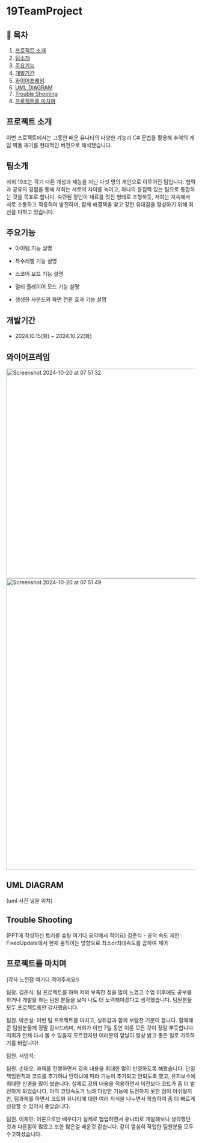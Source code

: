 # 19TeamProject

## 📖 목차
1. [프로젝트 소개](#프로젝트-소개)
2. [팀소개](#팀소개)
3. [주요기능](#주요기능)
4. [개발기간](#개발기간)
5. [와이어프레임](#와이어프레임)
6. [UML DIAGRAM](#uml-diagram)
7. [Trouble Shooting](#trouble-shooting)
8. [프로젝트를 마치며](#프로젝트를-마치며)
    
## 프로젝트 소개
이번 프로젝트에서는 그동안 배운 유니티의 다양한 기능과 C# 문법을 활용해 추억의 게임 벽돌 깨기를 현대적인 버전으로 해석했습니다.

## 팀소개
저희 19조는 각기 다른 개성과 재능을 지닌 다섯 명의 개인으로 이루어진 팀입니다. 협력과 공유의 경험을 통해 저희는 서로의 차이를 녹이고, 하나의 응집력 있는 팀으로 통합하는 것을 목표로 합니다. 숙련된 장인이 재료를 멋진 형태로 조형하듯, 저희는 지속해서 서로 소통하고 적응하여 발전하며, 함께 해결책을 찾고 강한 유대감을 형성하기 위해 최선을 다하고 있습니다.

## 주요기능

- 아이템
기능 설명

- 특수레벨
기능 설명

- 스코어 보드
기능 설명

- 멀티 플레이어 모드
기능 설명

- 생생한 사운드와 화면 전환 효과
기능 설명

## 개발기간
- 2024.10.15(화) ~ 2024.10.22(화)

## 와이어프레임
<img width="556" alt="Screenshot 2024-10-20 at 07 51 32" src="https://github.com/user-attachments/assets/ff0b0b7d-c782-4fd3-b884-d25aed019ea2">
<img width="772" alt="Screenshot 2024-10-20 at 07 51 49" src="https://github.com/user-attachments/assets/ad994364-8a0d-4183-9e15-c2d15432e18a">

## UML DIAGRAM
(uml 사진 넣을 위치)

## Trouble Shooting
(PPT에 작성하신 트러블 슈팅 여기다 요약해서 적어요)
김준식 - 공의 속도 제한 : FixedUpdate에서 현재 움직이는 방향으로 최소or최대속도를 곱하여 제어

## 프로젝트를 마치며
(각자 느낀점 여기다 적어주세요!)

팀장. 김준식: 팀 프로젝트를 하며 저의 부족한 점을 많이 느꼈고 수업 이후에도 공부를 하거나 개발을 하는 팀원 분들을 보며 나도 더 노력해야겠다고 생각했습니다. 팀원분들 모두 프로젝트동안 감사했습니다.

팀원. 박은설: 이번 팀 프로젝트를 마치고, 성취감과 함께 보람찬 기분이 듭니다. 함께해 준 팀원분들께 정말 감사드리며, 저희가 이번 7일 동안 이룬 모든 것이 정말 뿌듯합니다. 저희가 언제 다시 볼 수 있을지 모르겠지만 여러분의 앞날이 항상 밝고 좋은 일로 가득하기를 바랍니다!

팀원. 서영석: 

팀원. 손대오: 과제를 진행하면서 강의 내용을 최대한 많이 반영하도록 해봤습니다. 단일책임원칙과 코드를 추가하냐 안하냐에 따라 기능이 추가되고 안되도록 했고, 유지보수에 최대한 신경을 많이 썼습니다. 실제로 강의 내용을 적용하면서 이전보다 코드가 좀 더 발전하게 되었습니다. 아직 코딩속도가 느려 다양한 기능에 도전하지 못한 점이 아쉬웠지만, 팀과제를 하면서 코드와 유니티에 대한 여러 지식을 나누면서 학습하여 좀 더 빠르게 성장할 수 있어서 좋았습니다.

팀원. 이재민: 이론으로만 배우다가 실제로 협업하면서 유니티로 개발해보니 생각했던 것과 다른점이 많았고 또한 많은걸 배운것 같습니다. 같이 열심히 작업한 팀원분들 모두 수고하셨습니다.
